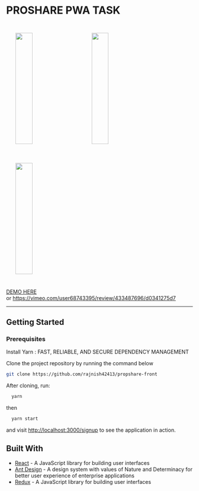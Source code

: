 # PROSHARE PWA TASK

 <div style="width:100%"height="510px" >
  <img src="https://res.cloudinary.com/dh7apsl5o/image/upload/v1593402416/propshare/003.png" width="30%" height="300px" style="padding:5%">
  <img src="https://res.cloudinary.com/dh7apsl5o/image/upload/v1593402416/propshare/002.png" width="30%" height="300px" style="padding:5%">
   <img src="https://res.cloudinary.com/dh7apsl5o/image/upload/v1593402419/propshare/001.png" width="30%" height="300px" style="padding:5%">
  </div>
  
  <a href="https://vimeo.com/user68743395/review/433487696/d0341275d7/">DEMO HERE</a>  
  or
  https://vimeo.com/user68743395/review/433487696/d0341275d7

<hr>

## Getting Started

### Prerequisites
  Install Yarn : FAST, RELIABLE, AND SECURE DEPENDENCY MANAGEMENT
   
 Clone the project repository by running the command below

```bash
git clone https://github.com/rajnish42413/propshare-front
```

After cloning, run:

```bash
  yarn  
```

then

```bash
  yarn start 
```

and visit [http://localhost:3000/signup](http://localhost:1234) to see the application in action.

## Built With
* [React](https://reactjs.org) - A JavaScript library for building user interfaces
* [Ant Design](https://ant.design/) - A design system with values of Nature and Determinacy for better user experience of enterprise applications
* [Redux](https://redux.js.org/) - A JavaScript library for building user interfaces
